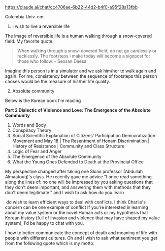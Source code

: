   https://claude.ai/chat/cc4706ae-6b22-44d2-b4f0-a95f28a13fbb
  
  Columbia Univ. om

1. I wish to live a reversible life 

The image of reversible life is a human walking through a snow-covered field. My favorite quote:

> When walking through a snow-covered field, do not go carelessly or recklessly. The footsteps I make today will become a signpost for those who follow. - Seosan Daesa

  

Imagine this person is in a simulator and we ask him/her to walk again and again. For me, consistency between the sequence of footsteps this person choses would be the measure of his/her life quality.

  

2. Absolute community   

Below is the Korean book I'm reading

**Part 2 Dialectic of Violence and Love: The Emergence of the Absolute Community**

1. Words and Body
2. Conspiracy Theory
3. Social Scientific Explanation of Citizens' Participation Democratization Movement and May 18 | The Resentment of Honam Discrimination | History of Resistance | Community and Class Structure
4. Logic of Fear and Anger
5. The Emergence of the Absolute Community
6. What the Young Ones Defended to Death at the Provincial Office

  

My perspective changed after taking one Sloan professor (Abdullah Almaatouq)'s class. He recently gave me advice "I once read something along the lines of: no one will be impressed by you asking questions that they don't deem important, and answering them with methods that they don't deem legitimate." and I wish to ask how do you learn   

  

 do wish to learn efficient ways to deal with conflicts. I think Charlie's concern can be one example of conflict If you're interested in learning about my value system or the novel Human acts or my hypothesis that Korean history (full of invasion and violence that may have shaped my value system), I'd be happy to chat with you. 

  

I how to better communicate the concept of death and meaning of life with people with different cultures. Oh and I wish to ask what sentiment you get from the following quote which is my motto:

